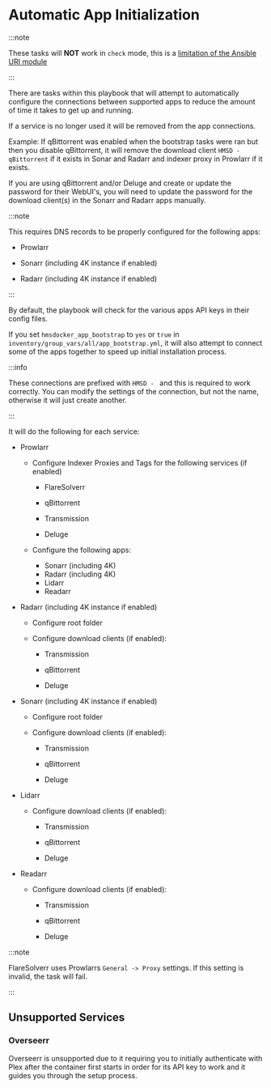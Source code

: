 # Automatic App Initialization

:::note

These tasks will **NOT** work in `check` mode, this is a [limitation of the Ansible URI module](https://docs.ansible.com/ansible/latest/collections/ansible/builtin/uri_module.html#attributes)

:::

There are tasks within this playbook that will attempt to automatically configure the connections between supported apps to reduce the amount of time it takes to get up and running.

If a service is no longer used it will be removed from the app connections.

Example: If qBittorrent was enabled when the bootstrap tasks were ran but then you disable qBittorrent, it will remove the download client `HMSD - qBittorrent` if it exists in Sonar and Radarr and indexer proxy in Prowlarr if it exists.

If you are using qBittorrent and/or Deluge and create or update the password for their WebUI's, you will need to update the password for the download client(s) in the Sonarr and Radarr apps manually.

:::note

This requires DNS records to be properly configured for the following apps:

- Prowlarr

- Sonarr (including 4K instance if enabled)

- Radarr (including 4K instance if enabled)

:::

By default, the playbook will check for the various apps API keys in their config files.

If you set `hmsdocker_app_bootstrap` to `yes` or `true` in `inventory/group_vars/all/app_bootstrap.yml`, it will also attempt to connect some of the apps together to speed up initial installation process.

:::info

These connections are prefixed with `HMSD - ` and this is required to work correctly. You can modify the settings of the connection, but not the name, otherwise it will just create another.

:::

It will do the following for each service:

- Prowlarr

  - Configure Indexer Proxies and Tags for the following services (if enabled)

    - FlareSolverr

    - qBittorrent

    - Transmission

    - Deluge

  - Configure the following apps:
    - Sonarr (including 4K)
    - Radarr (including 4K)
    - Lidarr
    - Readarr

- Radarr (including 4K instance if enabled)

  - Configure root folder

  - Configure download clients (if enabled):

    - Transmission

    - qBittorrent

    - Deluge

- Sonarr (including 4K instance if enabled)

  - Configure root folder

  - Configure download clients (if enabled):

    - Transmission

    - qBittorrent

    - Deluge

- Lidarr

  - Configure download clients (if enabled):

    - Transmission

    - qBittorrent

    - Deluge

- Readarr

  - Configure download clients (if enabled):

    - Transmission

    - qBittorrent

    - Deluge

:::note

FlareSolverr uses Prowlarrs `General -> Proxy` settings. If this setting is invalid, the task will fail.

:::

## Unsupported Services

### Overseerr

Overseerr is unsupported due to it requiring you to initially authenticate with Plex after the container first starts in order for its API key to work and it guides you through the setup process.
